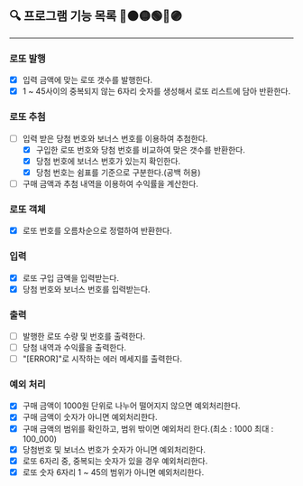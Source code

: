 ## 🔍 프로그램 기능 목록 🔴🟠🟡🟢🔵🟣

---

### 로또 발행
- [x] 입력 금액에 맞는 로또 갯수를 발행한다.
- [x] 1 ~ 45사이의 중복되지 않는 6자리 숫자를 생성해서 로또 리스트에 담아 반환한다.

### 로또 추첨
- [ ] 입력 받은 당첨 번호와 보너스 번호를 이용하여 추첨한다.
  - [x] 구입한 로또 번호와 당첨 번호를 비교하여 맞은 갯수를 반환한다.
  - [x] 당첨 번호에 보너스 번호가 있는지 확인한다.
  - [x] 당첨 번호는 쉼표를 기준으로 구분한다.(공백 허용)
- [ ] 구매 금액과 추첨 내역을 이용하여 수익률을 계산한다.

### 로또 객체
  - [x] 로또 번호를 오름차순으로 정렬하여 반환한다.

### 입력
- [x] 로또 구입 금액을 입력받는다.
- [x] 당첨 번호와 보너스 번호를 입력받는다.

### 출력
- [ ] 발행한 로또 수량 및 번호를 출력한다.
- [ ] 당첨 내역과 수익률을 출력한다.
- [ ] "[ERROR]"로 시작하는 에러 메세지를 출력한다.

### 예외 처리
- [x] 구매 금액이 1000원 단위로 나누어 떨어지지 않으면 예외처리한다.
- [x] 구매 금액이 숫자가 아니면 예외처리한다.
- [x] 구매 금액의 범위를 확인하고, 범위 밖이면 예외처리 한다.(최소 : 1000 최대 : 100_000)
- [x] 당첨번호 및 보너스 번호가 숫자가 아니면 예외처리한다.
- [x] 로또 6자리 중, 중복되는 숫자가 있을 경우 예외처리한다.
- [x] 로또 숫자 6자리 1 ~ 45의 범위가 아니면 예외처리한다.